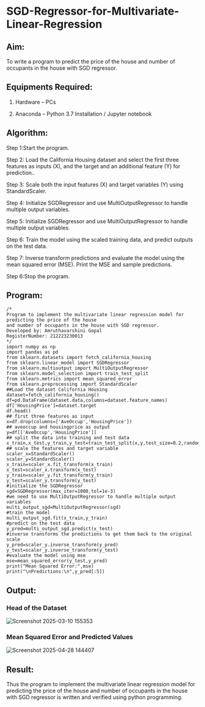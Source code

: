 # SGD-Regressor-for-Multivariate-Linear-Regression

## Aim:

To write a program to predict the price of the house and number of occupants in the house with SGD regressor.

## Equipments Required:

1. Hardware – PCs

2. Anaconda – Python 3.7 Installation / Jupyter notebook

## Algorithm:

Step 1:Start the program.

Step 2: Load the California Housing dataset and select the first three features as inputs (X), and the target and an additional feature (Y) for prediction..

Step 3: Scale both the input features (X) and target variables (Y) using StandardScaler.

Step 4: Initialize SGDRegressor and use MultiOutputRegressor to handle multiple output variables.

Step 5: Initialize SGDRegressor and use MultiOutputRegressor to handle multiple output variables.

Step 6: Train the model using the scaled training data, and predict outputs on the test data.

Step 7: Inverse transform predictions and evaluate the model using the mean squared error (MSE). Print the MSE and sample predictions.

Step 6:Stop the program.

## Program:
```
/*
Program to implement the multivariate linear regression model for predicting the price of the house
and number of occupants in the house with SGD regressor.
Developed by: Amruthavarshini Gopal
RegisterNumber: 212223230013 
*/
import numpy as np
import pandas as pd
from sklearn.datasets import fetch_california_housing
from sklearn.linear_model import SGDRegressor
from sklearn.multioutput import MultiOutputRegressor
from sklearn.model_selection import train_test_split
from sklearn.metrics import mean_squared_error
from sklearn.preprocessing import StandardScaler
##Load the dataset California Housing
dataset=fetch_california_housing()
df=pd.DataFrame(dataset.data,columns=dataset.feature_names)
df['HousingPrice']=dataset.target
df.head()
## first three features as input
x=df.drop(columns=['AveOccup','HousingPrice'])
## aveoccup and housingprice as output
y=df[['AveOccup','HousingPrice']]
## split the data into training and test data
x_train,x_test,y_train,y_test=train_test_split(x,y,test_size=0.2,random_state=42)
## scale the features and target variable
scaler_x=StandardScaler()
scaler_y=StandardScaler()
x_train=scaler_x.fit_transform(x_train)
x_test=scaler_x.transform(x_test)
y_train=scaler_y.fit_transform(y_train)
y_test=scaler_y.transform(y_test)
#initialize the SGDRegressor
sgd=SGDRegressor(max_iter=1000,tol=1e-3)
#we need to use MultiOutputRegressor to handle multiple output variables
multi_output_sgd=MultiOutputRegressor(sgd)
#train the model
multi_output_sgd.fit(x_train,y_train)
#predict on the test data
y_pred=multi_output_sgd.predict(x_test)
#inverse transforms the predictions to get them back to the original scale
y_pred=scaler_y.inverse_transform(y_pred)
y_test=scaler_y.inverse_transform(y_test)
#evaluate the model using mse
mse=mean_squared_error(y_test,y_pred)
print("Mean Squared Error:",mse)
print("\nPredictions:\n",y_pred[:5])
```

## Output:

### Head of the Dataset
![Screenshot 2025-03-10 155353](https://github.com/user-attachments/assets/cc9cc1a6-dc68-4bb4-b67f-27eaed1a18fe)

### Mean Squared Error and Predicted Values
![Screenshot 2025-04-28 144407](https://github.com/user-attachments/assets/e1f36f8f-5573-49f3-b589-83e95dcd5bfb)

## Result:

Thus the program to implement the multivariate linear regression model for predicting the price of the house and number of occupants in the house with SGD regressor is written and verified using python programming.
